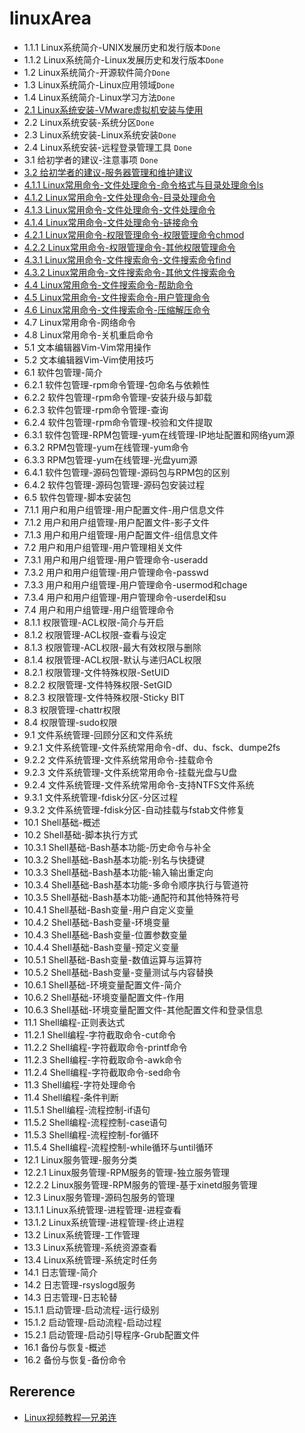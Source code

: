 # linuxArea

- 1.1.1 Linux系统简介-UNIX发展历史和发行版本`Done`
- 1.1.2 Linux系统简介-Linux发展历史和发行版本`Done`
- 1.2 Linux系统简介-开源软件简介`Done`
- 1.3 Linux系统简介-Linux应用领域`Done`
- 1.4 Linux系统简介-Linux学习方法`Done`
- [2.1 Linux系统安装-VMware虚拟机安装与使用](doc/2.1.md)
- 2.2 Linux系统安装-系统分区`Done`
- 2.3 Linux系统安装-Linux系统安装`Done`
- 2.4 Linux系统安装-远程登录管理工具 `Done`
- 3.1 给初学者的建议-注意事项 `Done`
- [3.2 给初学者的建议-服务器管理和维护建议](doc/3.2.md)
- [4.1.1 Linux常用命令-文件处理命令-命令格式与目录处理命令ls](doc/4.1.1.md)
- [4.1.2 Linux常用命令-文件处理命令-目录处理命令](doc/4.1.2.md)
- [4.1.3 Linux常用命令-文件处理命令-文件处理命令](doc/4.1.3.md)
- [4.1.4 Linux常用命令-文件处理命令-链接命令](doc/4.1.4.md)
- [4.2.1 Linux常用命令-权限管理命令-权限管理命令chmod](doc/4.2.1.md)
- [4.2.2 Linux常用命令-权限管理命令-其他权限管理命令](doc/4.2.2.md)
- [4.3.1 Linux常用命令-文件搜索命令-文件搜索命令find](doc/4.3.1.md)
- [4.3.2 Linux常用命令-文件搜索命令-其他文件搜索命令](doc/4.3.2.md)
- [4.4 Linux常用命令-文件搜索命令-帮助命令](doc/4.4.md)
- [4.5 Linux常用命令-文件搜索命令-用户管理命令](doc/4.5.md)
- [4.6 Linux常用命令-文件搜索命令-压缩解压命令](doc/4.6.md)
- 4.7 Linux常用命令-网络命令
- 4.8 Linux常用命令-关机重启命令
- 5.1 文本编辑器Vim-Vim常用操作
- 5.2 文本编辑器Vim-Vim使用技巧
- 6.1 软件包管理-简介
- 6.2.1 软件包管理-rpm命令管理-包命名与依赖性
- 6.2.2 软件包管理-rpm命令管理-安装升级与卸载
- 6.2.3 软件包管理-rpm命令管理-查询
- 6.2.4 软件包管理-rpm命令管理-校验和文件提取
- 6.3.1 软件包管理-RPM包管理-yum在线管理-IP地址配置和网络yum源
- 6.3.2 RPM包管理-yum在线管理-yum命令
- 6.3.3 RPM包管理-yum在线管理-光盘yum源
- 6.4.1 软件包管理-源码包管理-源码包与RPM包的区别
- 6.4.2 软件包管理-源码包管理-源码包安装过程
- 6.5 软件包管理-脚本安装包
- 7.1.1 用户和用户组管理-用户配置文件-用户信息文件
- 7.1.2 用户和用户组管理-用户配置文件-影子文件
- 7.1.3 用户和用户组管理-用户配置文件-组信息文件
- 7.2 用户和用户组管理-用户管理相关文件
- 7.3.1 用户和用户组管理-用户管理命令-useradd
- 7.3.2 用户和用户组管理-用户管理命令-passwd
- 7.3.3 用户和用户组管理-用户管理命令-usermod和chage
- 7.3.4 用户和用户组管理-用户管理命令-userdel和su
- 7.4 用户和用户组管理-用户组管理命令
- 8.1.1 权限管理-ACL权限-简介与开启
- 8.1.2 权限管理-ACL权限-查看与设定
- 8.1.3 权限管理-ACL权限-最大有效权限与删除
- 8.1.4 权限管理-ACL权限-默认与递归ACL权限
- 8.2.1 权限管理-文件特殊权限-SetUID
- 8.2.2 权限管理-文件特殊权限-SetGID
- 8.2.3 权限管理-文件特殊权限-Sticky BIT
- 8.3 权限管理-chattr权限
- 8.4 权限管理-sudo权限
- 9.1 文件系统管理-回顾分区和文件系统
- 9.2.1 文件系统管理-文件系统常用命令-df、du、fsck、dumpe2fs
- 9.2.2 文件系统管理-文件系统常用命令-挂载命令
- 9.2.3 文件系统管理-文件系统常用命令-挂载光盘与U盘
- 9.2.4 文件系统管理-文件系统常用命令-支持NTFS文件系统
- 9.3.1 文件系统管理-fdisk分区-分区过程
- 9.3.2 文件系统管理-fdisk分区-自动挂载与fstab文件修复
- 10.1 Shell基础-概述
- 10.2 Shell基础-脚本执行方式
- 10.3.1 Shell基础-Bash基本功能-历史命令与补全
- 10.3.2 Shell基础-Bash基本功能-别名与快捷键
- 10.3.3 Shell基础-Bash基本功能-输入输出重定向
- 10.3.4 Shell基础-Bash基本功能-多命令顺序执行与管道符
- 10.3.5 Shell基础-Bash基本功能-通配符和其他特殊符号
- 10.4.1 Shell基础-Bash变量-用户自定义变量
- 10.4.2 Shell基础-Bash变量-环境变量
- 10.4.3 Shell基础-Bash变量-位置参数变量
- 10.4.4 Shell基础-Bash变量-预定义变量
- 10.5.1 Shell基础-Bash变量-数值运算与运算符
- 10.5.2 Shell基础-Bash变量-变量测试与内容替换
- 10.6.1 Shell基础-环境变量配置文件-简介
- 10.6.2 Shell基础-环境变量配置文件-作用
- 10.6.3 Shell基础-环境变量配置文件-其他配置文件和登录信息
- 11.1 Shell编程-正则表达式
- 11.2.1 Shell编程-字符截取命令-cut命令
- 11.2.2 Shell编程-字符截取命令-printf命令
- 11.2.3 Shell编程-字符截取命令-awk命令
- 11.2.4 Shell编程-字符截取命令-sed命令
- 11.3 Shell编程-字符处理命令
- 11.4 Shell编程-条件判断
- 11.5.1 Shell编程-流程控制-if语句
- 11.5.2 Shell编程-流程控制-case语句
- 11.5.3 Shell编程-流程控制-for循环
- 11.5.4 Shell编程-流程控制-while循环与until循环
- 12.1 Linux服务管理-服务分类
- 12.2.1 Linux服务管理-RPM服务的管理-独立服务管理
- 12.2.2 Linux服务管理-RPM服务的管理-基于xinetd服务管理
- 12.3 Linux服务管理-源码包服务的管理
- 13.1.1 Linux系统管理-进程管理-进程查看
- 13.1.2 Linux系统管理-进程管理-终止进程
- 13.2 Linux系统管理-工作管理
- 13.3 Linux系统管理-系统资源查看
- 13.4 Linux系统管理-系统定时任务
- 14.1 日志管理-简介
- 14.2 日志管理-rsyslogd服务
- 14.3 日志管理-日志轮替
- 15.1.1 启动管理-启动流程-运行级别
- 15.1.2 启动管理-启动流程-启动过程
- 15.2.1 启动管理-启动引导程序-Grub配置文件
- 16.1 备份与恢复-概述
- 16.2 备份与恢复-备份命令

## Rererence

- [Linux视频教程—兄弟连](https://www.bilibili.com/video/av18156598)
